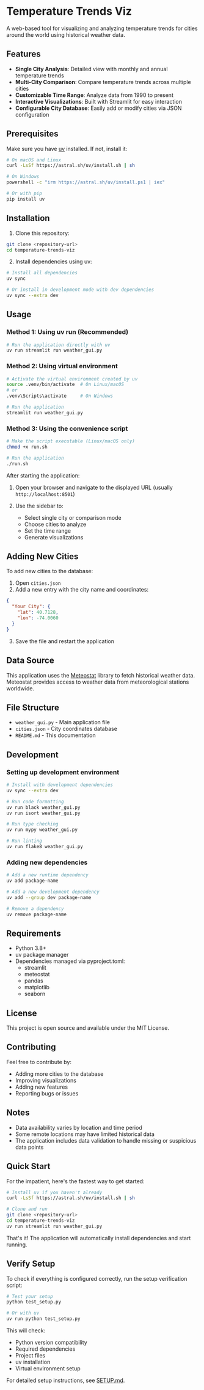 # Temperature Trends Viz

A web-based tool for visualizing and analyzing temperature trends for cities around the world using historical weather data.

## Features

- **Single City Analysis**: Detailed view with monthly and annual temperature trends
- **Multi-City Comparison**: Compare temperature trends across multiple cities
- **Customizable Time Range**: Analyze data from 1990 to present
- **Interactive Visualizations**: Built with Streamlit for easy interaction
- **Configurable City Database**: Easily add or modify cities via JSON configuration

## Prerequisites

Make sure you have [uv](https://docs.astral.sh/uv/) installed. If not, install it:

```bash
# On macOS and Linux
curl -LsSf https://astral.sh/uv/install.sh | sh

# On Windows
powershell -c "irm https://astral.sh/uv/install.ps1 | iex"

# Or with pip
pip install uv
```

## Installation

1. Clone this repository:
```bash
git clone <repository-url>
cd temperature-trends-viz
```

2. Install dependencies using uv:
```bash
# Install all dependencies
uv sync

# Or install in development mode with dev dependencies
uv sync --extra dev
```

## Usage

### Method 1: Using uv run (Recommended)

```bash
# Run the application directly with uv
uv run streamlit run weather_gui.py
```

### Method 2: Using virtual environment

```bash
# Activate the virtual environment created by uv
source .venv/bin/activate  # On Linux/macOS
# or
.venv\Scripts\activate     # On Windows

# Run the application
streamlit run weather_gui.py
```

### Method 3: Using the convenience script

```bash
# Make the script executable (Linux/macOS only)
chmod +x run.sh

# Run the application
./run.sh
```

After starting the application:

1. Open your browser and navigate to the displayed URL (usually `http://localhost:8501`)

2. Use the sidebar to:
   - Select single city or comparison mode
   - Choose cities to analyze
   - Set the time range
   - Generate visualizations

## Adding New Cities

To add new cities to the database:

1. Open `cities.json`
2. Add a new entry with the city name and coordinates:

```json
{
  "Your City": {
    "lat": 40.7128,
    "lon": -74.0060
  }
}
```

3. Save the file and restart the application

## Data Source

This application uses the [Meteostat](https://meteostat.net/) library to fetch historical weather data. Meteostat provides access to weather data from meteorological stations worldwide.

## File Structure

- `weather_gui.py` - Main application file
- `cities.json` - City coordinates database
- `README.md` - This documentation

## Development

### Setting up development environment

```bash
# Install with development dependencies
uv sync --extra dev

# Run code formatting
uv run black weather_gui.py
uv run isort weather_gui.py

# Run type checking
uv run mypy weather_gui.py

# Run linting
uv run flake8 weather_gui.py
```

### Adding new dependencies

```bash
# Add a new runtime dependency
uv add package-name

# Add a new development dependency
uv add --group dev package-name

# Remove a dependency
uv remove package-name
```

## Requirements

- Python 3.8+
- uv package manager
- Dependencies managed via pyproject.toml:
  - streamlit
  - meteostat
  - pandas
  - matplotlib
  - seaborn

## License

This project is open source and available under the MIT License.

## Contributing

Feel free to contribute by:
- Adding more cities to the database
- Improving visualizations
- Adding new features
- Reporting bugs or issues

## Notes

- Data availability varies by location and time period
- Some remote locations may have limited historical data
- The application includes data validation to handle missing or suspicious data points
## Quick Start

For the impatient, here's the fastest way to get started:

```bash
# Install uv if you haven't already
curl -LsSf https://astral.sh/uv/install.sh | sh

# Clone and run
git clone <repository-url>
cd temperature-trends-viz
uv run streamlit run weather_gui.py
```

That's it! The application will automatically install dependencies and start running.

## Verify Setup

To check if everything is configured correctly, run the setup verification script:

```bash
# Test your setup
python test_setup.py

# Or with uv
uv run python test_setup.py
```

This will check:
- Python version compatibility
- Required dependencies
- Project files
- uv installation
- Virtual environment setup

For detailed setup instructions, see [SETUP.md](SETUP.md).
